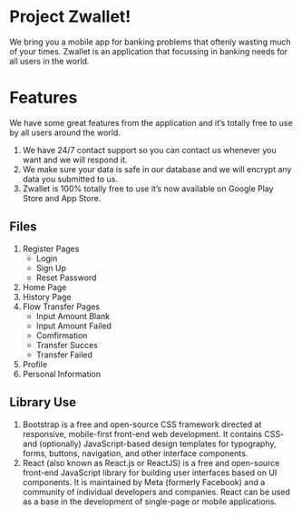 # Project Zwallet!
We bring you a mobile app for banking problems that oftenly wasting much of your times. Zwallet is an application that focussing in banking needs for all users in the world.

# Features

We have some great features from the application and it’s totally free to use by all users around the world.
1. We have 24/7 contact support so you can contact us whenever you    	want and we will respond it.
2. We make sure your data is safe in our database and we will encrypt any data you submitted to us.
3. Zwallet is 100% totally free to use it’s now available on Google Play Store and App Store.

## Files

1. Register Pages
	- Login 
	- Sign Up
	- Reset Password
2. Home Page
3. History Page
4. Flow Transfer Pages
	- Input Amount Blank
	- Input Amount Failed
	- Comfirmation
	- Transfer Succes
	- Transfer Failed
5. Profile
6. Personal Information

## Library Use
1. Bootstrap is a free and open-source CSS framework directed at responsive, mobile-first front-end web development. It contains CSS- and (optionally) JavaScript-based design templates for typography, forms, buttons, navigation, and other interface components.
2. React (also known as React.js or ReactJS) is a free and open-source front-end JavaScript library for building user interfaces based on UI components. It is maintained by Meta (formerly Facebook) and a community of individual developers and companies. React can be used as a base in the development of single-page or mobile applications.